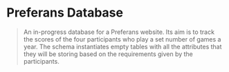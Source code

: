 # Preferans Database
>An in-progress database for a Preferans website.
>Its aim is to track the scores of the four participants who play a set number of games a year.
>The schema instantiates empty tables with all the attributes that they will be storing based on the requirements given by the participants.
